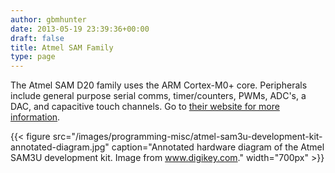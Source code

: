 ```yaml
---
author: gbmhunter
date: 2013-05-19 23:39:36+00:00
draft: false
title: Atmel SAM Family
type: page
---
```


The Atmel SAM D20 family uses the ARM Cortex-M0+ core. Peripherals include general purpose serial comms, timer/counters, PWMs, ADC's, a DAC, and capacitive touch channels. Go to [their website for more information](http://www.atmel.com/microsite/samd20/).

{{< figure src="/images/programming-misc/atmel-sam3u-development-kit-annotated-diagram.jpg" caption="Annotated hardware diagram of the Atmel SAM3U development kit. Image from www.digikey.com."  width="700px" >}}
